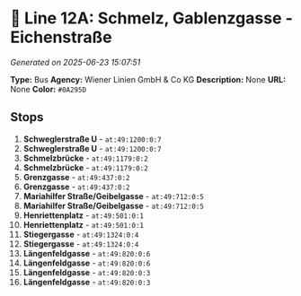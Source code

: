 # 🚌 Line 12A: Schmelz, Gablenzgasse - Eichenstraße

*Generated on 2025-06-23 15:07:51*

**Type:** Bus
**Agency:** Wiener Linien GmbH & Co KG
**Description:** None
**URL:** None
**Color:** `#0A295D`

## Stops

1. **Schweglerstraße U** - `at:49:1200:0:7`
2. **Schweglerstraße U** - `at:49:1200:0:7`
3. **Schmelzbrücke** - `at:49:1179:0:2`
4. **Schmelzbrücke** - `at:49:1179:0:2`
5. **Grenzgasse** - `at:49:437:0:2`
6. **Grenzgasse** - `at:49:437:0:2`
7. **Mariahilfer Straße/Geibelgasse** - `at:49:712:0:5`
8. **Mariahilfer Straße/Geibelgasse** - `at:49:712:0:5`
9. **Henriettenplatz** - `at:49:501:0:1`
10. **Henriettenplatz** - `at:49:501:0:1`
11. **Stiegergasse** - `at:49:1324:0:4`
12. **Stiegergasse** - `at:49:1324:0:4`
13. **Längenfeldgasse** - `at:49:820:0:6`
14. **Längenfeldgasse** - `at:49:820:0:6`
15. **Längenfeldgasse** - `at:49:820:0:3`
16. **Längenfeldgasse** - `at:49:820:0:3`